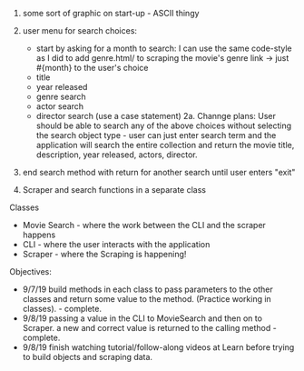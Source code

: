 1. some sort of graphic on start-up - ASCII thingy
2. user menu for search choices:
    - start by asking for a month to search:
       I can use the same code-style as I did to add genre.html/ to scraping
       the movie's genre link -> just #{month} to the user's choice
   - title
   - year released
   - genre search
   - actor search
   - director search
      (use a case statement)
2a. Channge plans: User should be able to search any of the above choices
    without selecting the search object type - user can just enter search
    term and the application will search the entire collection and return
    the movie title, description, year released, actors, director.

3. end search method with return for another search until user enters "exit"

4.  Scraper and search functions in a separate class

Classes
 - Movie Search - where the work between the CLI and the scraper happens
 - CLI -          where the user interacts with the application
 - Scraper -      where the Scraping is happening!

Objectives:
  - 9/7/19  build methods in each class to pass parameters to the other classes 
            and return some value to the method. (Practice working in classes).
            - complete.
  - 9/8/19  passing a value in the CLI to MovieSearch and then on to Scraper.
            a new and correct value is returned to the calling method - complete.
  - 9/8/19  finish watching tutorial/follow-along videos at Learn before trying 
            to build objects and scraping data.